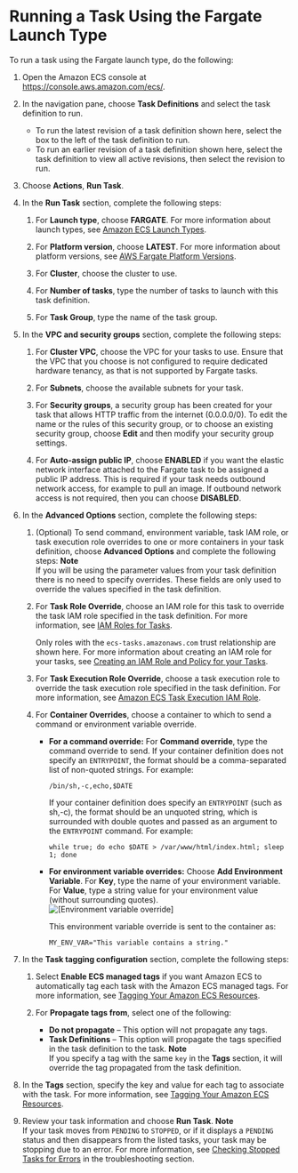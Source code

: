 # Running a Task Using the Fargate Launch Type<a name="ecs_run_task_fargate"></a>

To run a task using the Fargate launch type, do the following:

1. Open the Amazon ECS console at [https://console\.aws\.amazon\.com/ecs/](https://console.aws.amazon.com/ecs/)\.

1. In the navigation pane, choose **Task Definitions** and select the task definition to run\.
   + To run the latest revision of a task definition shown here, select the box to the left of the task definition to run\.
   + To run an earlier revision of a task definition shown here, select the task definition to view all active revisions, then select the revision to run\.

1. Choose **Actions**, **Run Task**\.

1. In the **Run Task** section, complete the following steps:

   1. For **Launch type**, choose **FARGATE**\. For more information about launch types, see [Amazon ECS Launch Types](launch_types.md)\.

   1. For **Platform version**, choose **LATEST**\. For more information about platform versions, see [AWS Fargate Platform Versions](platform_versions.md)\.

   1. For **Cluster**, choose the cluster to use\. 

   1. For **Number of tasks**, type the number of tasks to launch with this task definition\.

   1. For **Task Group**, type the name of the task group\.

1. In the **VPC and security groups** section, complete the following steps:

   1. For **Cluster VPC**, choose the VPC for your tasks to use\. Ensure that the VPC that you choose is not configured to require dedicated hardware tenancy, as that is not supported by Fargate tasks\.

   1. For **Subnets**, choose the available subnets for your task\.

   1. For **Security groups**, a security group has been created for your task that allows HTTP traffic from the internet \(0\.0\.0\.0/0\)\. To edit the name or the rules of this security group, or to choose an existing security group, choose **Edit** and then modify your security group settings\.

   1. For **Auto\-assign public IP**, choose **ENABLED** if you want the elastic network interface attached to the Fargate task to be assigned a public IP address\. This is required if your task needs outbound network access, for example to pull an image\. If outbound network access is not required, then you can choose **DISABLED**\.

1. In the **Advanced Options** section, complete the following steps:

   1. \(Optional\) To send command, environment variable, task IAM role, or task execution role overrides to one or more containers in your task definition, choose **Advanced Options** and complete the following steps:
**Note**  
If you will be using the parameter values from your task definition there is no need to specify overrides\. These fields are only used to override the values specified in the task definition\.

     1. For **Task Role Override**, choose an IAM role for this task to override the task IAM role specified in the task definition\. For more information, see [IAM Roles for Tasks](task-iam-roles.md)\.

        Only roles with the `ecs-tasks.amazonaws.com` trust relationship are shown here\. For more information about creating an IAM role for your tasks, see [Creating an IAM Role and Policy for your Tasks](task-iam-roles.md#create_task_iam_policy_and_role)\.

     1. For **Task Execution Role Override**, choose a task execution role to override the task execution role specified in the task definition\. For more information, see [Amazon ECS Task Execution IAM Role](task_execution_IAM_role.md)\.

     1. For **Container Overrides**, choose a container to which to send a command or environment variable override\.
        + **For a command override:** For **Command override**, type the command override to send\. If your container definition does not specify an `ENTRYPOINT`, the format should be a comma\-separated list of non\-quoted strings\. For example:

          ```
          /bin/sh,-c,echo,$DATE
          ```

          If your container definition does specify an `ENTRYPOINT` \(such as sh,\-c\), the format should be an unquoted string, which is surrounded with double quotes and passed as an argument to the `ENTRYPOINT` command\. For example:

          ```
          while true; do echo $DATE > /var/www/html/index.html; sleep 1; done
          ```
        + **For environment variable overrides:** Choose **Add Environment Variable**\. For **Key**, type the name of your environment variable\. For **Value**, type a string value for your environment value \(without surrounding quotes\)\.  
![\[Environment variable override\]](http://docs.aws.amazon.com/AmazonECS/latest/developerguide/images/env_var.png)

          This environment variable override is sent to the container as:

          ```
          MY_ENV_VAR="This variable contains a string."
          ```

1. In the **Task tagging configuration** section, complete the following steps:

   1. Select **Enable ECS managed tags** if you want Amazon ECS to automatically tag each task with the Amazon ECS managed tags\. For more information, see [Tagging Your Amazon ECS Resources](https://docs.aws.amazon.com/AmazonECS/latest/developerguide/ecs-using-tags.html)\.

   1. For **Propagate tags from**, select one of the following:
      + **Do not propagate** – This option will not propagate any tags\.
      + **Task Definitions** – This option will propagate the tags specified in the task definition to the task\.
**Note**  
If you specify a tag with the same `key` in the **Tags** section, it will override the tag propagated from the task definition\.

1. In the **Tags** section, specify the key and value for each tag to associate with the task\. For more information, see [Tagging Your Amazon ECS Resources](https://docs.aws.amazon.com/AmazonECS/latest/developerguide/ecs-using-tags.html)\.

1. Review your task information and choose **Run Task**\.
**Note**  
If your task moves from `PENDING` to `STOPPED`, or if it displays a `PENDING` status and then disappears from the listed tasks, your task may be stopping due to an error\. For more information, see [Checking Stopped Tasks for Errors](stopped-task-errors.md) in the troubleshooting section\.